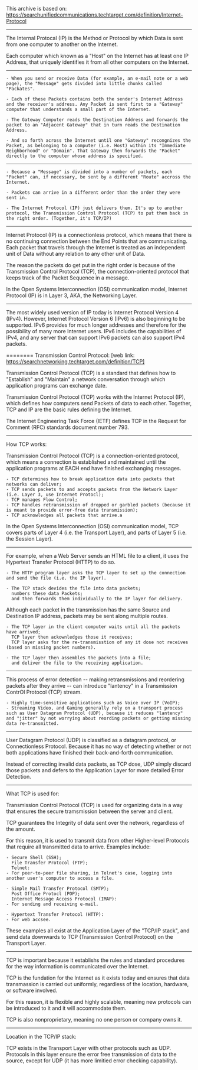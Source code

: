 This archive is based on: https://searchunifiedcommunications.techtarget.com/definition/Internet-Protocol

--------
The Internal Protocal (IP) is the Method or Protocol by which Data is sent from one computer to another on the Internet.

Each computer which known as a "Host" on the Internet has at least one IP Address, that uniquely identifies it from all other computers on the Internet.

--------
    - When you send or receive Data (for example, an e-mail note or a web page), the "Message" gets divided into little chunks called "Packates".

    - Each of these Packets contains both the sender's Internet Address and the receiver's address. Any Packet is sent first to a "Gateway" computer that understands a small part of the Internet.

    - The Gateway Computer reads the Destination Address and forwards the packet to an "Adjacent Gateway" that in turn reads the Destination Address.

    - And so forth across the Internet until one "Gateway" recongnizes the Packet, as belonging to a computer (i.e. Host) within its "Immediate Neighborhood" or "Domain". That Gateway then forwards the "Packet" directly to the computer whose address is specified.

--------
    - Because a "Message" is divided into a number of packets, each "Packet" can, if necessary, be sent by a different "Route" accross the Internet. 

    - Packets can arrive in a different order than the order they were sent in.

    - The Internet Protocol (IP) just delivers them. It's up to another protocol, the Transmission Control Protocol (TCP) to put them back in the right order. (Together, it's TCP/IP)

--------
Internet Protocol (IP) is a connectionless protocol, which means that there is no continuing connection between the End Points that are communicating. Each packet that travels through the Internet is treated as an independent unit of Data without any relation to any other unit of Data.

The reason the packets do get put in the right order is because of the Transmission Control Protocol (TCP), the connection-oriented protocol that keeps track of the Packet Sequence in a message.

In the Open Systems Interconnection (OSI) communication model, Internet Protocol (IP) is in Layer 3, AKA, the Networking Layer.

--------
The most widely used version of IP today is Internet Protocol Version 4 (IPv4). However, Internet Protocol Version 6 (IPv6) is also beginning to be supported. IPv6 provides for much longer addresses and therefore for the possibility of many more Internet users. IPv6 includes the capabilities of IPv4, and any server that can support IPv6 packets can also support IPv4 packets.

========
Transmission Control Protocol:
[web link: https://searchnetworking.techtarget.com/definition/TCP]

Transmission Control Protocol (TCP) is a standard that defines how to "Establish" and "Maintain" a network conversation through which application programs can exchange date.

Transmission Control Protocol (TCP) works with the Internet Protocol (IP), which defines how computers send Packets of data to each other. Together, TCP and IP are the basic rules defining the Internet.

The Internet Engineering Task Force (IETF) defines TCP in the Request for Comment (RFC) standards document number 793.

--------
How TCP works:

Transmission Control Protocol (TCP) is a connection-oriented protocol, which means a connection is established and maintained until the application programs at EACH end have finished exchanging messages.

    - TCP determines how to break application data into packets that networks can deliver;
    - TCP sends packets to and accepts packets from the Network Layer (i.e. Layer 3, use Internet Protocl);
    - TCP manages Flow Control;
    - TCP handles retransmission of dropped or garbled packets (because it is meant to provide error-free data transmission);
    - TCP acknowledges all packets that arrive.a

In the Open Systems Interconnection (OSI) communication model, TCP covers parts of Layer 4 (i.e. the Transport Layer), and parts of Layer 5 (i.e. the Session Layer).
 
--------
For example, when a Web Server sends an HTML file to a client, it uses the Hypertext Transfer Protocol (HTTP) to do so.

    - The HTTP program layer asks the TCP layer to set up the connection and send the file (i.e. the IP layer).

    - The TCP stack devides the file into data packets;
      numbers these data Packets;
      and then forwards them individually to the IP layer for delivery.

Although each packet in the transmission has the same Source and Destination IP address, packets may be sent along multiple routes.

    - The TCP layer in the client computer waits until all the packets have arrived;
      TCP layer then ackownledges those it receives;
      TCP layer asks for the re-transmisstion of any it dose not receives (based on missing packet numbers).

    - The TCP layer then assembles the packets into a file;
      and deliver the file to the receiving application.

--------
This process of error detection -- making retransmissions and reordering packets after they arrive -- can introduce "lantency" in a Transmission ContrOl Protocol (TCP) stream.

    - Highly time-sensitive applications such as Voice over IP (VoIP);
    - Streaming Video, and Gaming generally rely on a transport process such as User Datagram Protocol (UDP), because it reduces "lantency" and "jitter" by not worrying about reording packets or getting missing data re-transmitted.

--------
User Datagram Protocol (UDP) is classified as a datagram protocol, or Connectionless Protocol. Because it has no way of detecting whether or not both applications have finished their back-and-forth communication.

Instead of correcting invalid data packets, as TCP dose, UDP simply discard those packets and defers to the Application Layer for more detailed Error Detection.

--------
What TCP is used for:

Transmission Control Protocol (TCP) is used for organizing data in a way that ensures the secure tramsmission between the server and client.

TCP guarantees the Integrity of data sent over the network, regardless of the amount.

For this reason, it is used to transmit data from other Higher-level Protocols that require all transmitted data to arrive. Examples include:

    - Secure Shell (SSH);
      File Transfer Protocol (FTP);
      Telnet:
    - For peer-to-peer file sharing, in Telnet's case, logging into another user's computer to access a file.

    - Simple Mail Transfer Protocol (SMTP);
      Post Office Protocl (POP);
      Internet Message Access Protocol (IMAP):
    - For sending and receiving e-mail.

    - Hypertext Transfer Protocol (HTTP):
    - For web accsee.
 
These examples all exist at the Application Layer of the "TCP/IP stack", and send data downwards to TCP (Transmission Control Protocol) on the Transport Layer.

--------
TCP is important because it establishs the rules and standard procedures for the way information is communicated over the Internet.

TCP is the fundation for the Internet as it exists today and ensures that data transmassion is carried out uniformly, regardless of the location, hardware, or software involved.

For this reason, it is flexible and highly scalable, meaning new protocols can be introduced to it and it will accommodate them.

TCP is also nonproprietary, meaning no one person or company owns it.


----
Location in the TCP/IP stack:

TCP exists in the Transport Layer with other protocols such as UDP. Protocols in this layer ensure the error free transmission of data to the source, except for UDP (it has more limitied error checking capability).


<EOF>




